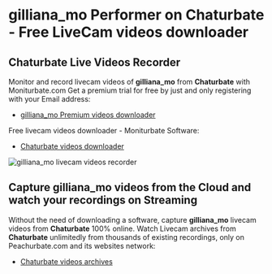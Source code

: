 # gilliana_mo Performer on Chaturbate - Free LiveCam videos downloader

## Chaturbate Live Videos Recorder

Monitor and record livecam videos of **gilliana_mo** from **Chaturbate** with Moniturbate.com
Get a premium trial for free by just and only registering with your Email address:
* [gilliana_mo Premium videos downloader](https://moniturbate.com/request-demo-licence-key.html)

Free livecam videos downloader - Moniturbate Software:
* [Chaturbate videos downloader](https://moniturbate.com/moniturbate-download-software.html)

![gilliana_mo livecam videos recorder](https://peachurnet.com/templates/moniturbate-software.png)


## Capture gilliana_mo videos from the Cloud and watch your recordings on Streaming

Without the need of downloading a software, capture **gilliana_mo** livecam videos from **Chaturbate** 100% online.
Watch Livecam archives from **Chaturbate** unlimitedly from thousands of existing recordings, only on Peachurbate.com and its websites network:
* [Chaturbate videos archives](https://peachurnet.com/)